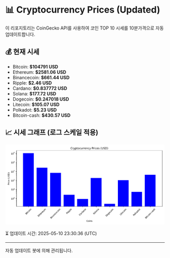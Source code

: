 
# 📊 Cryptocurrency Prices (Updated)

이 리포지토리는 CoinGecko API를 사용하여 코인 TOP 10 시세를 10분가격으로 자동 업데이트합니다.

## 💰 현재 시세
- Bitcoin: **$104791 USD**
- Ethereum: **$2581.06 USD**
- Binancecoin: **$661.44 USD**
- Ripple: **$2.46 USD**
- Cardano: **$0.837772 USD**
- Solana: **$177.72 USD**
- Dogecoin: **$0.247018 USD**
- Litecoin: **$105.07 USD**
- Polkadot: **$5.23 USD**
- Bitcoin-cash: **$430.57 USD**

## 📈 시세 그래프 (로그 스케일 적용)
![Crypto Prices](crypto_prices.png)

⏳ 업데이트 시간: 2025-05-10 23:30:36 (UTC)

---
자동 업데이트 봇에 의해 관리됩니다.
